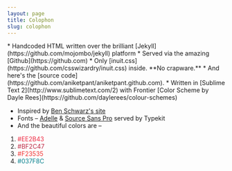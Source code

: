```yaml
---
layout: page
title: Colophon
slug: colophon
---
```


<div class="g one-whole">

<div markdown="1">
 * Handcoded HTML written over the brilliant [Jekyll](https://github.com/mojombo/jekyll) platform
 * Served via the amazing [Github](https://github.com)
 * Only [inuit.css](https://github.com/csswizardry/inuit.css) inside. **No crapware.**
 * And here's the [source code](https://github.com/aniketpant/aniketpant.github.com).
 * Written in [Sublime Text 2](http://www.sublimetext.com/2) with Frontier [Color Scheme by Dayle Rees](https://github.com/daylerees/colour-schemes)

 
 * Inspired by [Ben Schwarz's site](http://germanforblack.com)
 * Fonts &ndash; [Adelle](https://typekit.com/fonts/adelle-web) &amp; [Source Sans Pro](https://typekit.com/fonts/source-sans-pro) served by Typekit
 * And the beautiful colors are &ndash;
  1. <span style="color: #EE2B43">#EE2B43</span>
  2. <span style="color: #BF2C47">#BF2C47</span>
  3. <span style="color: #F23535">#F23535</span>
  4. <span style="color: #037F8C">#037F8C</span>

</div>

</div>
